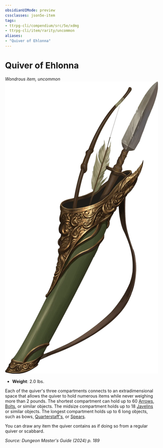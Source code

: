 ```yaml
---
obsidianUIMode: preview
cssclasses: json5e-item
tags:
- ttrpg-cli/compendium/src/5e/xdmg
- ttrpg-cli/item/rarity/uncommon
aliases: 
- "Quiver of Ehlonna"
---
```

# Quiver of Ehlonna
*Wondrous item, uncommon*  
![](Misc%20Files/CLI/compendium/items/img/quiver-of-ehlonna.webp#right)

- **Weight**: 2.0 lbs.

Each of the quiver's three compartments connects to an extradimensional space that allows the quiver to hold numerous items while never weighing more than 2 pounds. The shortest compartment can hold up to 60 [Arrows](Misc%20Files/CLI/compendium/items/arrow-xphb.md), [Bolts](Misc%20Files/CLI/compendium/items/bolt-xphb.md), or similar objects. The midsize compartment holds up to 18 [Javelins](Misc%20Files/CLI/compendium/items/javelin-xphb.md) or similar objects. The longest compartment holds up to 6 long objects, such as bows, [Quarterstaff's](Misc%20Files/CLI/compendium/items/quarterstaff-xphb.md), or [Spears](Misc%20Files/CLI/compendium/items/spear-xphb.md).

You can draw any item the quiver contains as if doing so from a regular quiver or scabbard.

*Source: Dungeon Master's Guide (2024) p. 189*